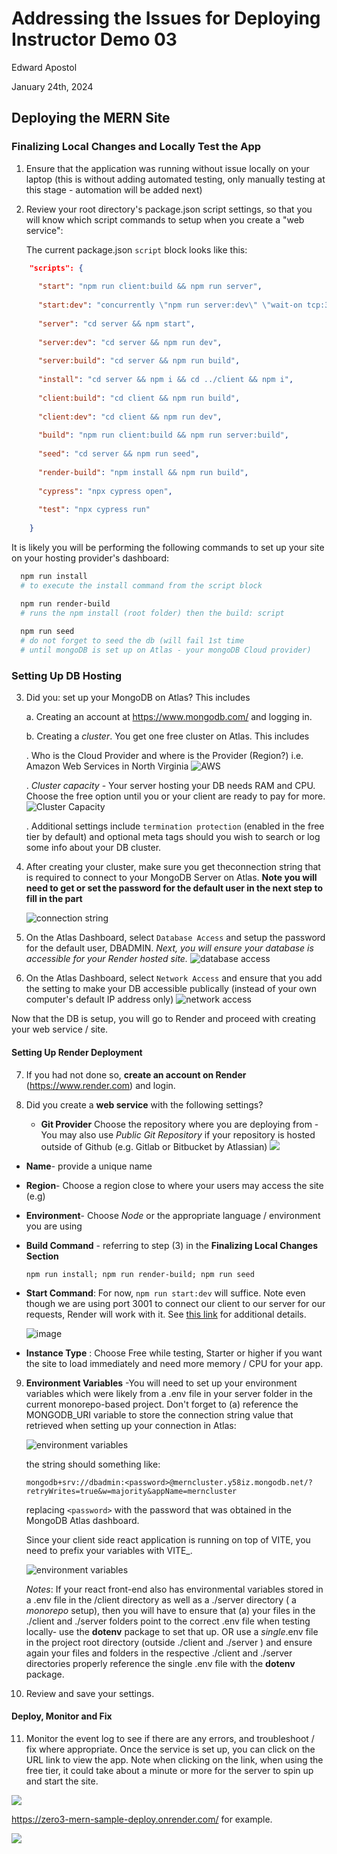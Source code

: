 # Addressing the Issues for Deploying Instructor Demo 03

Edward Apostol

January 24th, 2024

## Deploying the MERN Site

### Finalizing Local Changes and Locally Test the App

1. Ensure that the application was running without issue locally on your laptop (this is without adding automated testing, only manually testing at this stage - automation will be added next)

2. Review your root directory's package.json script settings, so that you will know which script commands to setup when you create a "web service":

   The current package.json `script` block looks like this:

```json
    "scripts": {
  
      "start": "npm run client:build && npm run server",
  
      "start:dev": "concurrently \"npm run server:dev\" \"wait-on tcp:3001 && npm run client:dev\"",
  
      "server": "cd server && npm start",
  
      "server:dev": "cd server && npm run dev",
  
      "server:build": "cd server && npm run build",
  
      "install": "cd server && npm i && cd ../client && npm i",
  
      "client:build": "cd client && npm run build",
  
      "client:dev": "cd client && npm run dev",
  
      "build": "npm run client:build && npm run server:build",
  
      "seed": "cd server && npm run seed",
  
      "render-build": "npm install && npm run build",
  
      "cypress": "npx cypress open",
  
      "test": "npx cypress run"
  
    } 
  ```

It is likely you will be performing the following commands to set up your site on your hosting provider's dashboard:

```bash
  npm run install
  # to execute the install command from the script block

  npm run render-build
  # runs the npm install (root folder) then the build: script
  
  npm run seed
  # do not forget to seed the db (will fail 1st time 
  # until mongoDB is set up on Atlas - your mongoDB Cloud provider)
  ```

### Setting Up DB Hosting

3. Did you: set up your MongoDB on Atlas? This includes

   a. Creating an account at <https://www.mongodb.com/> and logging in.

   b. Creating a *cluster*. You get one free cluster on Atlas. This includes

      . Who is the Cloud Provider and where is the Provider (Region?) i.e. Amazon Web Services in North Virginia
        ![AWS](C:\Users\edwar\AppData\Roaming\marktext\images\2025-03-18-12-37-58-image.png)

      . *Cluster capacity* - Your server hosting your DB needs RAM and CPU. Choose the free option until you or your client are ready to pay for more.
        ![Cluster Capacity](C:\Users\edwar\AppData\Roaming\marktext\images\2025-03-18-12-39-36-image.png)

      . Additional settings include `termination protection` (enabled in the free tier by default) and optional meta tags should you wish to search or log some info about your DB cluster.

4. After creating your cluster, make sure you get theconnection string that is required to connect to your MongoDB Server on Atlas. **Note you will need to get or set the password for the default user in the next step to fill in the <password> part**

   ![connection string](C:\Users\edwar\AppData\Roaming\marktext\images\2025-03-18-12-43-48-image.png)

5. On the Atlas Dashboard, select `Database Access` and setup the password for the default user, DBADMIN. *Next, you will ensure your database is accessible for your Render hosted site.*
   ![database access](C:\Users\edwar\AppData\Roaming\marktext\images\2025-03-18-12-46-43-image.png)

6. On the Atlas Dashboard, select `Network Access` and ensure that you add the setting to make your DB accessible publically (instead of your own computer's default IP address only)
   ![network access](C:\Users\edwar\AppData\Roaming\marktext\images\2025-03-18-12-49-59-image.png)


Now that the DB is setup, you will go to Render and proceed with creating your web service / site.

#### Setting Up Render Deployment

7. If you had not done so, **create an account on Render** (<https://www.render.com>) and login.

8. Did you create a **web service** with the following settings?

   - **Git Provider** Choose the repository where you are deploying from - You may also use *Public Git Repository* if your repository is hosted outside of Github (e.g. Gitlab or Bitbucket by Atlassian)
     ![](C:\Users\edwar\AppData\Roaming\marktext\images\2025-03-18-13-03-32-image.png)

- **Name**- provide a unique name

- **Region**- Choose a region close to where your users may access the site (e.g)

- **Environment**- Choose *Node* or the appropriate language / environment you are using

- **Build Command** - referring to step (3) in the **Finalizing Local Changes Section**
  
  `npm run install; npm run render-build; npm run seed`

- **Start Command**: For now, `npm run start:dev` will suffice. Note even though we are using port 3001 to connect our client to our server for our requests, Render will work with it. See [this link](https://render.com/docs/web-services?_gl=1*1yp6nzy*_gcl_au*MTM0OTQ4MDc3LjE3NDIyNjQ0NDM.*_ga*MTUwMjM5NzA2LjE3NDEwMzU1Nzg.*_ga_QK9L9QJC5N*MTc0MjMxMzA0Ny43LjEuMTc0MjMxMzg5Ny42MC4wLjA.#port-binding) for additional details.
  
  ![image](C:\Users\edwar\AppData\Roaming\marktext\images\2025-03-18-13-16-20-image.png)

- **Instance Type** : Choose Free while testing, Starter or higher if you want the site to load immediately and need more memory / CPU for your app.

9. **Environment Variables** -You will need to set up your environment variables which were likely from a .env file in your server folder in the current monorepo-based project. Don't forget to (a) reference the MONGODB_URI variable to store the connection string value that retrieved when setting up your connection in Atlas:

   ![environment variables](C:\Users\edwar\AppData\Roaming\marktext\images\2025-03-18-13-42-18-image.png)

   the string should something like:

   `mongodb+srv://dbadmin:<password>@merncluster.y58iz.mongodb.net/?retryWrites=true&w=majority&appName=merncluster`

   replacing `<password>` with the password that was obtained in the MongoDB Atlas dashboard.

   Since your client side react application is running on top of VITE, you need to prefix your variables with VITE_.

   ![environment variables](C:\Users\edwar\AppData\Roaming\marktext\images\2025-03-18-13-43-38-image.png)

   *Notes*: If your react front-end also has environmental variables stored in a .env file in the /client directory as well as a ./server directory ( a *monorepo* setup), then you will have to ensure that (a) your files in the ./client and ./server folders point to the correct .env file when testing locally- use the **dotenv** package to set that up. OR use a *single*.env file in the project root directory (outside ./client and ./server ) and ensure again your files and folders in the respective ./client and ./server directories properly reference the single .env file with the **dotenv** package.

10.  Review and save your settings.

#### Deploy, Monitor and Fix

11. Monitor the event log to see if there are any errors, and troubleshoot / fix where appropriate. Once the service is set up, you can click on the URL link to view the app. Note when clicking on the link, when using the free tier, it could take about a minute or more for the server to spin up and start the site.

   ![](C:\Users\edwar\AppData\Roaming\marktext\images\2025-03-18-13-56-10-image.png)

   <https://zero3-mern-sample-deploy.onrender.com/> for example.

   ![](C:\Users\edwar\AppData\Roaming\marktext\images\2025-03-18-13-58-18-image.png)
